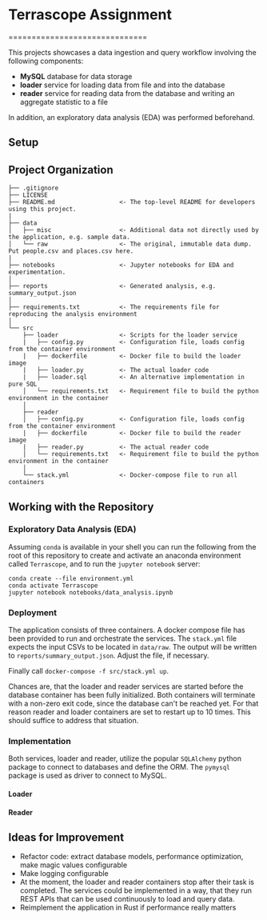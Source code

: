 # Terrascope Assignment
==============================

This projects showcases a data ingestion and query workflow involving the following components:
  * **MySQL** database for data storage
  * **loader** service for loading data from file and into the database
  * **reader** service for reading data from the database and writing an aggregate statistic to a file

In addition, an exploratory data analysis (EDA) was performed beforehand.

## Setup

Project Organization
------------

    ├── .gitignore
    ├── LICENSE
    ├── README.md                  <- The top-level README for developers using this project.
    |
    ├── data
    │   ├── misc                   <- Additional data not directly used by the application, e.g. sample data.
    │   └── raw                    <- The original, immutable data dump. Put people.csv and places.csv here.
    |
    ├── notebooks                  <- Jupyter notebooks for EDA and experimentation.
    │
    ├── reports                    <- Generated analysis, e.g. summary_output.json
    │
    ├── requirements.txt           <- The requirements file for reproducing the analysis environment
    │
    └── src
        ├── loader                 <- Scripts for the loader service
        |   ├── config.py          <- Configuration file, loads config from the container environment
        |   ├── dockerfile         <- Docker file to build the loader image
        |   ├── loader.py          <- The actual loader code
        |   ├── loader.sql         <- An alternative implementation in pure SQL
        │   └── requirements.txt   <- Requirement file to build the python environment in the container
        │
        ├── reader
        │   ├── config.py          <- Configuration file, loads config from the container environment
        |   ├── dockerfile         <- Docker file to build the reader image
        |   ├── reader.py          <- The actual reader code
        │   └── requirements.txt   <- Requirement file to build the python environment in the container
        │
        └── stack.yml              <- Docker-compose file to run all containers


## Working with the Repository

### Exploratory Data Analysis (EDA)

Assuming `conda` is available in your shell you can run the following from the root of this repository to create and activate an anaconda environment called `Terrascope`, and to run the `jupyter notebook` server:

```
conda create --file environment.yml
conda activate Terrascope
jupyter notebook notebooks/data_analysis.ipynb
```

### Deployment

The application consists of three containers. A docker compose file has been provided to run and orchestrate the services.
The `stack.yml` file expects the input CSVs to be located in `data/raw`. The output will be written to `reports/summary_output.json`. Adjust the file, if necessary.

Finally call `docker-compose -f src/stack.yml up`.

Chances are, that the loader and reader services are started before the database container has been fully initialized. Both containers will terminate with a non-zero exit code, since the database can't be reached yet. For that reason reader and loader containers are set to restart up to 10 times. This should suffice to address that situation. 

### Implementation

Both services, loader and reader, utilize the popular `SQLAlchemy` python package to connect to databases and define the ORM. The `pymysql` package is used as driver to connect to MySQL.

#### Loader

#### Reader

## Ideas for Improvement

  * Refactor code: extract database models, performance optimization, make magic values configurable
  * Make logging configurable
  * At the moment, the loader and reader containers stop after their task is completed. The services could be implemented in a way, that they run REST APIs that can be used continuously to load and query data.
  * Reimplement the application in Rust if performance really matters